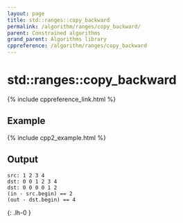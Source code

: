 ```yaml
---
layout: page
title: std::ranges::copy_backward
permalink: /algorithm/ranges/copy_backward/
parent: Constrained algorithms
grand_parent: Algorithms library
cppreference: /algorithm/ranges/copy_backward
---
```

# std::ranges::copy_backward

{% include cppreference_link.html %}

## Example

{% include cpp2_example.html %}

## Output

```
src: 1 2 3 4 
dst: 0 0 1 2 3 4 
dst: 0 0 0 0 1 2 
(in - src.begin) == 2
(out - dst.begin) == 4
```
{: .lh-0 }